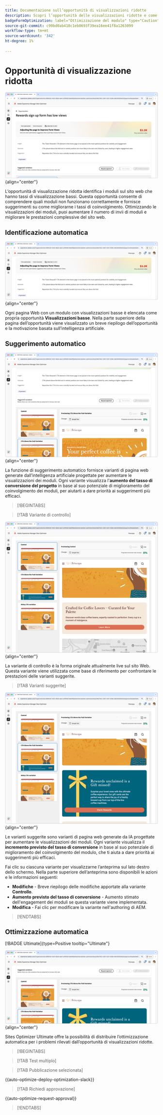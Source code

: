 ```yaml
---
title: Documentazione sull’opportunità di visualizzazioni ridotte
description: Scopri l’opportunità delle visualizzazioni ridotte e come utilizzarla per migliorare il coinvolgimento con i moduli sul tuo sito web.
badgeFormOptimization: label="Ottimizzazione del modulo" type="Caution" url="../../opportunity-types/form-optimization.md" tooltip="Ottimizzazione del modulo"
source-git-commit: c99bd0ab418c1eb0693f39ea16ee41f8a1263099
workflow-type: tm+mt
source-wordcount: '342'
ht-degree: 1%

---
```



# Opportunità di visualizzazione ridotta

![Opportunità di visualizzazione ridotta](./assets/low-views/hero.png){align="center"}

L’opportunità di visualizzazione ridotta identifica i moduli sul sito web che hanno tassi di visualizzazione bassi. Questa opportunità consente di comprendere quali moduli non funzionano correttamente e fornisce suggerimenti su come migliorarne i tassi di coinvolgimento. Ottimizzando le visualizzazioni dei moduli, puoi aumentare il numero di invii di moduli e migliorare le prestazioni complessive del sito web.

## Identificazione automatica

![Identificazione automatica visualizzazioni basse](./assets/low-views/auto-identify.png){align="center"}

Ogni pagina Web con un modulo con visualizzazioni basse è elencata come propria opportunità **Visualizzazioni basse**. Nella parte superiore della pagina dell’opportunità viene visualizzato un breve riepilogo dell’opportunità e la motivazione basata sull’intelligenza artificiale.

## Suggerimento automatico

![Suggerimenti automatici per visualizzazioni basse](./assets/low-views/auto-suggest.png){align="center"}

La funzione di suggerimento automatico fornisce varianti di pagina web generate dall’intelligenza artificiale progettate per aumentare le visualizzazioni dei moduli. Ogni variante visualizza l&#39;**aumento del tasso di conversione del progetto** in base al suo potenziale di miglioramento del coinvolgimento dei moduli, per aiutarti a dare priorità ai suggerimenti più efficaci.

>[!BEGINTABS]

>[!TAB Variante di controllo]

![Varianti di controllo](./assets/low-views/control-variation.png){align="center"}

La variante di controllo è la forma originale attualmente live sul sito Web. Questa variante viene utilizzata come base di riferimento per confrontare le prestazioni delle varianti suggerite.

>[!TAB Varianti suggerite]

![Varianti suggerite](./assets/low-views/suggested-variations.png){align="center"}

Le varianti suggerite sono varianti di pagina web generate da IA progettate per aumentare le visualizzazioni dei moduli. Ogni variante visualizza il **incremento previsto del tasso di conversione** in base al suo potenziale di miglioramento del coinvolgimento del modulo, che ti aiuta a dare priorità ai suggerimenti più efficaci.

Fai clic su ciascuna variante per visualizzarne l’anteprima sul lato destro dello schermo. Nella parte superiore dell’anteprima sono disponibili le azioni e le informazioni seguenti:

* **Modifiche** - Breve riepilogo delle modifiche apportate alla variante **Controllo**.
* **Aumento previsto del tasso di conversione** - Aumento stimato dell&#39;engagement dei moduli se questa variante viene implementata.
* **Modifica** - Fai clic per modificare la variante nell&#39;authoring di AEM.

>[!ENDTABS]

## Ottimizzazione automatica

[!BADGE Ultimate]{type=Positive tooltip="Ultimate"}

![Ottimizzazione automatica visualizzazioni basse](./assets/low-views/auto-optimize.png){align="center"}

Sites Optimizer Ultimate offre la possibilità di distribuire l’ottimizzazione automatica per i problemi rilevati dall’opportunità di visualizzazioni ridotte.

>[!BEGINTABS]

>[!TAB Test multiplo]


>[!TAB Pubblicazione selezionata]

{{auto-optimize-deploy-optimization-slack}}

>[!TAB Richiedi approvazione]

{{auto-optimize-request-approval}}

>[!ENDTABS]
